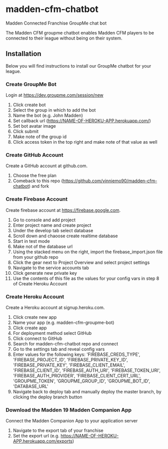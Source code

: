 # madden-cfm-chatbot
Madden Connected Franchise GroupMe chat bot

The Madden CFM groupme chatbot enables Madden CFM players to be connected to their league without being on their system.

## Installation
Below you will find instructions to install our GroupMe chatbot for your league.

### Create GroupMe Bot
Login at https://dev.groupme.com/session/new
1. Click create bot
2. Select the group in which to add the bot
3. Name the bot (e.g. John Madden)
4. Set callback url (https://NAME-OF-HEROKU-APP.herokuapp.com/)
5. Set bot avatar image
6. Click submit
7. Make note of the group id
8. Click access token in the top right and make note of that value as well

### Create GitHub Account
Create a GitHub account at github.com.
1. Choose the free plan
2. Comeback to this repo (https://github.com/vinniemo90/madden-cfm-chatbot) and fork

### Create Firebase Account
Create firebase account at https://firebase.google.com.
1. Go to console and add project
2. Enter project name and create project
3. Under the develop tab select database
4. Scroll down and chaoose create realtime database
5. Start in test mode
6. Make not of the database url
7. Using the stacked menu on the right, import the firebase_import.json file from your github repo
8. Click the gear next to Project Overview and select project settings
9. Navigate to the service accounts tab
10. Click generate new private key
11. Use the contents of this file as the values for your config vars in step 8 of Create Heroku Account

### Create Heroku Account
Create a Heroku account at signup.heroku.com. 
1. Click create new app
2. Name your app (e.g. madden-cfm-groupme-bot)
3. Click create app
4. For deployment method select GitHub
5. Click connect to GitHub
6. Search for madden-cfm-chatbot repo and connect
7. Go to the settings tab and reveal config vars
8. Enter values for the following keys: 'FIREBASE_CREDS_TYPE', 'FIREBASE_PROJECT_ID', 'FIREBASE_PRIVATE_KEY_ID', 'FIREBASE_PRIVATE_KEY', 'FIREBASE_CLIENT_EMAIL', 'FIREBASE_CLIENT_ID', 'FIREBASE_AUTH_URI', 'FIREBASE_TOKEN_URI', 'FIREBASE_AUTH_PROVIDER', 'FIREBASE_CLIENT_CERT_URL', 'GROUPME_TOKEN', 'GROUPME_GROUP_ID', 'GROUPME_BOT_ID', 'DATABASE_URL'
9. Navigate back to deploy tab and manually deploy the master branch, by clicking the deploy branch button

### Download the Madden 19 Madden Companion App
Connect the Madden Companion App to your application server
1. Navigate to the export tab of your franchise
2. Set the export url (e.g. https://NAME-OF-HEROKU-APP.herokuapp.com/exports)
